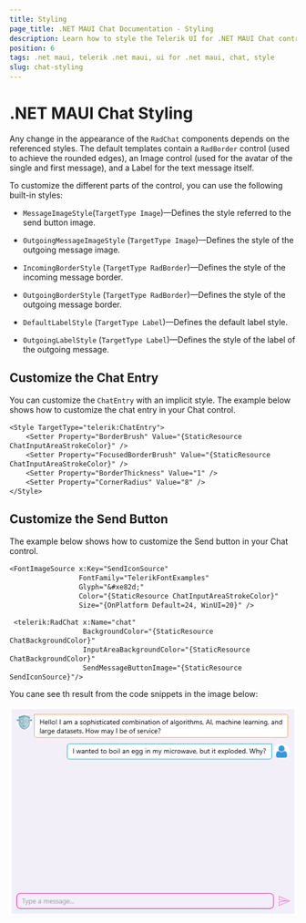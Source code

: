 ```yaml
---
title: Styling
page_title: .NET MAUI Chat Documentation - Styling
description: Learn how to style the Telerik UI for .NET MAUI Chat control.
position: 6
tags: .net maui, telerik .net maui, ui for .net maui, chat, style
slug: chat-styling
---
```


# .NET MAUI Chat Styling

Any change in the appearance of the `RadChat` components depends on the referenced styles. The default templates contain a `RadBorder` control (used to achieve the rounded edges), an Image control (used for the avatar of the single and first message), and a Label for the text message itself.

To customize the different parts of the control, you can use the following built-in styles:

- `MessageImageStyle`(`TargetType Image`)&mdash;Defines the style referred to the send button image.

- `OutgoingMessageImageStyle` (`TargetType Image`)&mdash;Defines the style of the outgoing message image.

- `IncomingBorderStyle` (`TargetType RadBorder`)&mdash;Defines the style of the incoming message border.

- `OutgoingBorderStyle` (`TargetType RadBorder`)&mdash;Defines the style of the outgoing message border.

- `DefaultLabelStyle` (`TargetType Label`)&mdash;Defines the default label style.

- `OutgoingLabelStyle` (`TargetType Label`)&mdash;Defines the style of the label of the outgoing message.

## Customize the Chat Entry

You can customize the `ChatEntry` with an implicit style. The example below shows how to customize the chat entry in your Chat control.

```XAML
<Style TargetType="telerik:ChatEntry">
    <Setter Property="BorderBrush" Value="{StaticResource ChatInputAreaStrokeColor}" />
    <Setter Property="FocusedBorderBrush" Value="{StaticResource ChatInputAreaStrokeColor}" />
    <Setter Property="BorderThickness" Value="1" />
    <Setter Property="CornerRadius" Value="8" />
</Style>
```

## Customize the Send Button

The example below shows how to customize the Send button in your Chat control.

```XAML
<FontImageSource x:Key="SendIconSource"
                 FontFamily="TelerikFontExamples"
                 Glyph="&#xe82d;"
                 Color="{StaticResource ChatInputAreaStrokeColor}"
                 Size="{OnPlatform Default=24, WinUI=20}" />
```

```XAML
 <telerik:RadChat x:Name="chat"
                  BackgroundColor="{StaticResource ChatBackgroundColor}"
                  InputAreaBackgroundColor="{StaticResource ChatBackgroundColor}"
                  SendMessageButtonImage="{StaticResource SendIconSource}"/>
```
You cane see th result from the code snippets in the image below:

![.NET MAUI Chat Styling](images/chat-styling.png)








